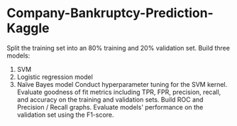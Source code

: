 # Company-Bankruptcy-Prediction-Kaggle

Split the training set into an 80% training and 20% validation set. 
Build three models: 
  1. SVM
  2. Logistic regression model
  3. Naïve Bayes model
Conduct hyperparameter tuning for the SVM kernel. 
Evaluate goodness of fit metrics including TPR, FPR, precision, recall, and accuracy on the training and validation sets. 
Build ROC and Precision / Recall graphs. 
Evaluate models' performance on the validation set using the F1-score.  

